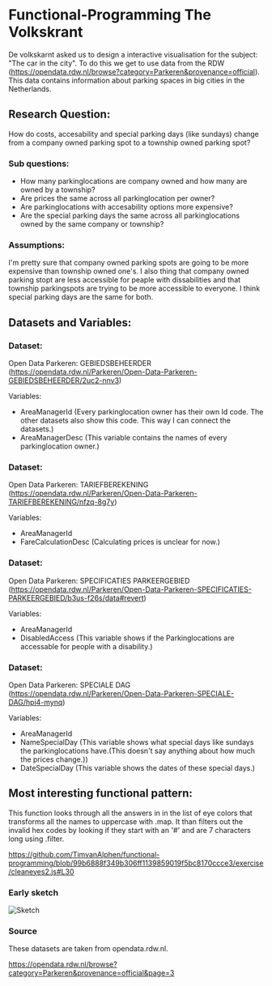 # Functional-Programming The Volkskrant

De volkskarnt asked us to design a interactive visualisation for the subject: "The car in the city". To do this we get to use data from the RDW (https://opendata.rdw.nl/browse?category=Parkeren&provenance=official). This data contains information about parking spaces in big cities in the Netherlands.

## Research Question:

How do costs, accesability and special parking days (like sundays) change from a company owned parking spot to a township owned parking spot?

### Sub questions:

* How many parkinglocations are company owned and how many are owned by a township?
* Are prices the same across all parkinglocation per owner?
* Are parkinglocations with accesability options more expensive?
* Are the special parking days the same across all parkinglocations owned by the same company or township?


### Assumptions:

I'm pretty sure that company owned parking spots are going to be more expensive than township owned one's. I also thing that company owned parking stopt are less accessible for peaple with dissabilities and that township parkingspots are trying to be more accessible to everyone. I think special parking days are the same for both.

## Datasets and Variables:

### Dataset: 

Open Data Parkeren: GEBIEDSBEHEERDER (https://opendata.rdw.nl/Parkeren/Open-Data-Parkeren-GEBIEDSBEHEERDER/2uc2-nnv3)

Variables: 

* AreaManagerId (Every parkinglocation owner has their own Id code. The other datasets also show this code. This way I can connect the datasets.)
* AreaManagerDesc (This variable contains the names of every parkinglocation owner.)

### Dataset: 

Open Data Parkeren: TARIEFBEREKENING (https://opendata.rdw.nl/Parkeren/Open-Data-Parkeren-TARIEFBEREKENING/nfzq-8g7y)

Variables:

* AreaManagerId 
* FareCalculationDesc (Calculating prices is unclear for now.)

### Dataset:

Open Data Parkeren: SPECIFICATIES PARKEERGEBIED (https://opendata.rdw.nl/Parkeren/Open-Data-Parkeren-SPECIFICATIES-PARKEERGEBIED/b3us-f26s/data#revert)

Variables:

* AreaManagerId
* DisabledAccess (This variable shows if the Parkinglocations are accessable for people with a disability.)

### Dataset: 

Open Data Parkeren: SPECIALE DAG (https://opendata.rdw.nl/Parkeren/Open-Data-Parkeren-SPECIALE-DAG/hpi4-mynq)

Variables:

* AreaManagerId
* NameSpecialDay (This variable shows what special days like sundays the parkinglocations have.(This doesn't say anything about how much the prices change.))
* DateSpecialDay (This variable shows the dates of these special days.)

## Most interesting functional pattern:

This function looks through all the answers in in the list of eye colors that transforms all the names to uppercase with .map. It than filters out the invalid hex codes by looking if they start with an '#' and are 7 characters long using .filter.

https://github.com/TimvanAlphen/functional-programming/blob/99b6888f349b306ff1139859019f5bc8170ccce3/exercise/cleaneyes2.js#L30

### Early sketch

![Sketch](Sketch1.jpg)

### Source
These datasets are taken from opendata.rdw.nl.

https://opendata.rdw.nl/browse?category=Parkeren&provenance=official&page=3